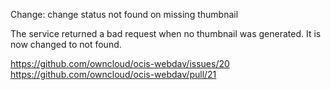 Change: change status not found on missing thumbnail

The service returned a bad request when no thumbnail was generated.
It is now changed to not found.

https://github.com/owncloud/ocis-webdav/issues/20
https://github.com/owncloud/ocis-webdav/pull/21

